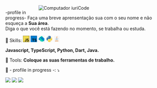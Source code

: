 <img src="https://raw.githubusercontent.com/MicaelliMedeiros/micaellimedeiros/master/image/computer-illustration.png" min-width="400px" max-width="400px" width="400px" align="right" alt="Computador iuriCode">

<p align="left"> 
 -profile in progress- Faça uma breve aprensentação sua com o seu nome e não esqueça a <strong>Sua área</strong>.<br>
  Diga o que você está fazendo no momento, se trabalha ou estuda.
</p>

<p align="left">
  🦄 Skills: <img src = "./img/logojs.png"> 
  <img src = "./img/logoTsresized.png" >
  <img src = "./img/logodart.png">
  <img src = "./img/logopythonresized.png">
  <img src = "./img/logojavaresized.png"> 
  
  <strong>Javascript, TypeScript, Python, Dart, Java.</strong>
</p>

<p align="left">
  💼 Tools: <strong>Coloque as suas ferramentas de trabalho.</strong>
</p>

<p align="left">
  💌 - profile in progress -: ⤵️
</p>

  <a href="https://www.linkedin.com/in/eduardopiorini/" alt="Linkedin">
  <img src="https://img.shields.io/badge/-Linkedin-0e76a8?style=flat-square&logo=Linkedin&logoColor=white&link=LINK-DO-SEU-LINKEDIN" /></a>

  <a href="https://www.facebook.com/EduardoPiorini/" alt="Facebook">
  <img src="https://img.shields.io/badge/-Facebook-3b5998?style=flat-square&labelColor=3b5998&logo=facebook&logoColor=white&link=LINK-DO-SEU-FACEBOOK"/></a>

  <a href="https://www.instagram.com/eduardopiorini/" alt="Instagram">
  <img src="https://img.shields.io/badge/-Instagram-DF0174?style=flat-square&labelColor=DF0174&logo=instagram&logoColor=white&link=LINK-DO-SEU-INSTAGRAM"/></a>
</p>  
